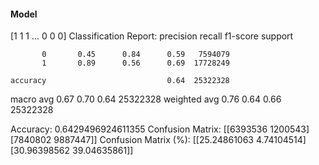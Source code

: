 #### Model
[1 1 1 ... 0 0 0]
Classification Report:
              precision    recall  f1-score   support

           0       0.45      0.84      0.59   7594079
           1       0.89      0.56      0.69  17728249

    accuracy                           0.64  25322328
   macro avg       0.67      0.70      0.64  25322328
weighted avg       0.76      0.64      0.66  25322328

Accuracy: 0.6429496924611355
Confusion Matrix:
[[6393536 1200543]
 [7840802 9887447]]
Confusion Matrix (%):
[[25.24861063  4.74104514]
 [30.96398562 39.04635861]]
